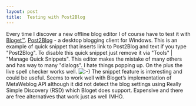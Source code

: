 ```yaml
---
layout: post
title:  Testing with Post2Blog
---
```

Every time I discover a new offline blog editor I of course have to test it with [Bloget™](http://www.blueonionsoftware.com/bloget). [Post2Blog](http://www.bytescout.com/post2blog.html) - a desktop blogging client for Windows. This is an example of quick snippet that inserts link to Post2Blog and text if you type "Post2Blog". To disable this quick snippet just remove it via "Tools" | "Manage Quick Snippets". This editor makes the mistake of many others and has way to many "dialogs". I hate things popping up. On the plus the live spell checker works well. ![:-)](http://picturelli.com/images/emo/smile_smile.gif) The snippet feature is interesting and could be useful. Seems to work well with Bloget’s implementation of MetaWeblog API although it did not detect the blog settings using Really Simple Discovery (RSD) which Bloget does support. Expensive and there are free alternatives that work just as well IMHO.
